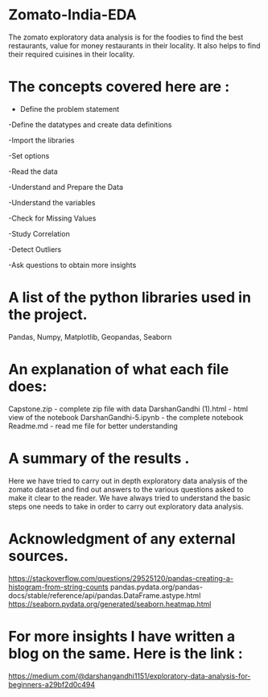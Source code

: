 # Zomato-India-EDA

The zomato exploratory data analysis is for the foodies to find the best restaurants, value for money restaurants in their locality. It also helps to find their required cuisines in their locality.

# The concepts covered here are : 

- Define the problem statement

-Define the datatypes and create data definitions

-Import the libraries

-Set options 

-Read the data

-Understand and Prepare the Data 

-Understand the variables

-Check for Missing Values

-Study Correlation

-Detect Outliers

-Ask questions to obtain more insights


# A list of the python libraries used in the project.

Pandas, Numpy, Matplotlib, Geopandas, Seaborn

# An explanation of what each file does: 

Capstone.zip - complete zip file with data
DarshanGandhi (1).html - html view of the notebook
DarshanGandhi-5.ipynb - the complete notebook 
Readme.md - read me file for better understanding

# A summary of the results .

Here we have tried to carry out in depth exploratory data analysis of the zomato dataset and find out answers to the various questions asked to make it clear to the reader.
We have always tried to understand the basic steps one needs to take in order to carry out exploratory data analysis.


# Acknowledgment of any external sources.

https://stackoverflow.com/questions/29525120/pandas-creating-a-histogram-from-string-counts
pandas.pydata.org/pandas-docs/stable/reference/api/pandas.DataFrame.astype.html
https://seaborn.pydata.org/generated/seaborn.heatmap.html


# For more insights I have written a blog on the same. Here is the link : 
https://medium.com/@darshangandhi1151/exploratory-data-analysis-for-beginners-a29bf2d0c494
